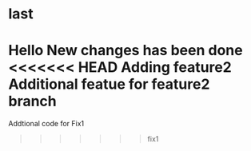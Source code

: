 # last
Hello New changes has been done
<<<<<<< HEAD
Adding feature2
Additional featue for feature2 branch
=======
Addtional code for Fix1
>>>>>>> fix1
